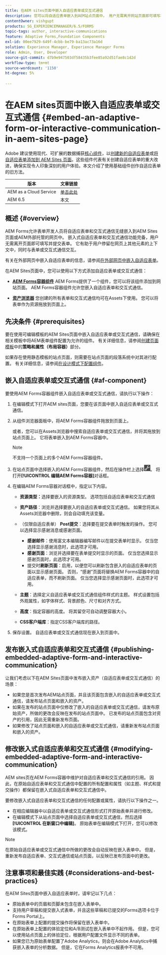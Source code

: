 ```yaml
---
title: 在AEM sites页面中嵌入自适应表单或交互式通信
description: 您可以将自适应表单嵌入到AEM站点页面中。 用户无需离开网站页面即可填写和提交表单。
contentOwner: vishgupt
products: SG_EXPERIENCEMANAGER/6.5/FORMS
topic-tags: author, interactive-communications
feature: Adaptive Forms,Foundation Components
exl-id: 00ee7929-649f-4cbb-be79-ba13ac73a16d
solution: Experience Manager, Experience Manager Forms
role: Admin, User, Developer
source-git-commit: d7b9e947503df58435b3fee85a92d51fae8c1d2d
workflow-type: tm+mt
source-wordcount: '1150'
ht-degree: 5%

---
```


# 在AEM sites页面中嵌入自适应表单或交互式通信 {#embed-an-adaptive-form-or-interactive-communication-in-aem-sites-page}

<span class="preview">Adobe 建议使用现代、可扩展的数据捕获[核心组件](https://experienceleague.adobe.com/docs/experience-manager-core-components/using/adaptive-forms/introduction.html)，以[创建新的自适应表单](/help/forms/using/create-an-adaptive-form-core-components.md)或[将自适应表单添加到 AEM Sites 页面](/help/forms/using/create-or-add-an-adaptive-form-to-aem-sites-page.md)。这些组件代表有关创建自适应表单的重大改进，确保实现令人印象深刻的用户体验。本文介绍了使用基础组件创作自适应表单的旧方法。</span>

| 版本 | 文章链接 |
| -------- | ---------------------------- |
| AEM as a Cloud Service | [单击此处](https://experienceleague.adobe.com/docs/experience-manager-cloud-service/content/forms/integrate/services/embed-adaptive-form-aem-sites.html) |
| AEM 6.5 | 本文 |


## 概述 {#overview}

AEM Forms允许表单开发人员将自适应表单和交互式通信无缝嵌入到AEM Sites页面或AEM外部托管的网页中。 嵌入式自适应表单和交互式通信功能完备，用户无需离开页面即可填写并提交表单。 它有助于用户停留在网页上其他元素的上下文中，同时与表单或交互式通信交互。

有关在外部网页中嵌入自适应表单的信息，请参阅[在外部网页中嵌入自适应表单](/help/forms/using/embed-adaptive-form-external-web-page.md)。

在AEM Sites页面中，您可以使用以下方式添加自适应表单或交互式通信：

* **[AEM Forms容器组件](/help/forms/using/embed-adaptive-form-aem-sites.md#af-component)**
AEM Forms提供了一个组件，您可以将该组件添加到网站页面。 AEM Forms容器组件允许您嵌入自适应表单和交互式通信。

* **[资产浏览器](/help/forms/using/embed-adaptive-form-aem-sites.md#asset-browser)**
您创建的所有表单和交互式通信均可在Assets下使用。 您可以将表单作为资源拖放到页面上。

## 先决条件 {#prerequisites}

要在使用可编辑模板的AEM Sites页面中嵌入自适应表单或交互式通信，请确保在相关模板中将AEM表单组件配置为允许的组件。 有关详细信息，请参阅[创建页面模板](/help/sites-authoring/templates.md)中的&#x200B;**策略和属性（布局容器）**&#x200B;部分。

如果存在使用静态模板的站点页面，则需要在站点页面的段落系统中对其进行配置。 有关详细信息，请参阅[在设计模式下配置组件](/help/sites-authoring/default-components-designmode.md)。

## 嵌入自适应表单或交互式通信 {#af-component}

要使用AEM Forms容器组件嵌入自适应表单或交互式通信，请执行以下操作：

1. 在编辑模式下打开AEM sites页面，您要在该页面中嵌入自适应表单或交互式通信。
1. 从组件浏览器面板中，将AEM Forms容器组件拖放到页面上。

   或者，您可以在Assets浏览器中搜索自适应表单或交互式通信，并将其拖放到站点页面上。 它将表单嵌入到AEM Forms容器中。

   >[!NOTE]
   >
   >不支持一个页面上的多个AEM Forms容器组件。

1. 在站点页面中选择嵌入的AEM Forms容器组件，然后在操作栏上选择![settings_icon](assets/settings_icon.png)。 将打开&#x200B;**[!UICONTROL 编辑AEM Forms容器]**&#x200B;对话框。
1. 在编辑AEM Forms容器对话框中，指定以下内容。

   * **资源类型：**&#x200B;选择要嵌入的资源类型。 选项包括自适应表单和交互式通信
   * **资产路径**：浏览并选择要嵌入的自适应表单或交互式通信。 如果您将其从Assets浏览器中删除，则会自动填充该变量。
   * （仅限自适应表单） **Post提交**：选择要在提交表单时触发的操作。 您可以选择显示感谢消息或感谢页面。

      * **感谢邮件**：使用富文本编辑器编写邮件以在提交表单时显示。 仅当您选择显示感谢消息时，此选项才可用。
      * **感谢页面**：浏览并选择要在表单提交时显示的页面。 仅当您选择显示感谢页面时，此选项才可用。
      * 提交时&#x200B;**刷新页面**：启用，以便您可以刷新包含嵌入的自适应表单的页面以显示感谢页面。 否则，“感谢”页面将替换AEM Forms容器中的自适应表单，而不刷新页面。 仅当您选择显示感谢页面时，此选项才可用。

   * **主题**：选择定义自适应表单或交互式通信组件样式的主题。 样式设置包括外观属性，如字体样式、背景颜色、尺寸和对齐方式。
   * **高度**：指定容器的高度。 将其留空可自动调整容器大小。
   * **CSS客户端库**：指定CSS客户端库的路径。

1. 保存设置。 自适应表单或交互式通信现在嵌入到页面中。

## 发布嵌入式自适应表单和交互式通信 {#publishing-embedded-adaptive-form-and-interactive-communication}

让我们考虑以下在AEM Sites页面中发布嵌入资产（自适应表单或交互式通信）的场景：

* 如果您是首次发布AEM站点页面，并且该页面包含嵌入的自适应表单或交互式通信，请发布站点页面和嵌入的资产。
* 如果在发布的站点页面中仅修改了嵌入的自适应表单或交互式通信，请发布原始资产，所做的更改会反映在发布的站点页面中。 已发布的站点页面包含对资产的引用，因此无需重新发布页面。
* 如果修改了站点页面和嵌入的自适应表单或交互式通信，请重新发布站点页面和嵌入的资产。

## 修改嵌入式自适应表单和交互式通信 {#modifying-embedded-adaptive-form-and-interactive-communication}

AEM sites页在AEM Forms容器中维护对自适应表单和交互式通信的引用。 因此，在原始自适应表单和交互式通信中配置的所有配置和属性（如主题、样式和提交操作）都保留在嵌入式自适应表单和交互式通信中。

要修改嵌入式自适应表单和交互式通信的任何配置或属性，请执行以下操作之一。

* 在相应编辑器中以自适应表单或交互式通信形式打开原始表单并进行修改。
* 在编辑模式下从站点页面中选择自适应表单或交互式通信，然后选择&#x200B;**[!UICONTROL 在新窗口中编辑]**。 原始表单在编辑模式下打开，您可以修改该模式。

>[!NOTE]
>
>在原始自适应表单或交互式通信中所做的更改会自动反映在嵌入表单中。 但是，重新发布自适应表单、交互式通信或站点页面，以反映已发布页面中的更改。

## 注意事项和最佳实践 {#considerations-and-best-practices}

在AEM Sites页面中嵌入自适应表单时，请牢记以下几点：

* 原始表单中的页眉和页脚未包含在嵌入表单中。
* 支持用户草稿和提交嵌入式表单，并且这些草稿和已提交的Forms选项卡位于Forms Portal上。
* 在原始表单上配置的提交操作将保留在嵌入表单中。
* 在原始表单上配置的体验定位和A/B测试在嵌入表单中不起作用。 但是，您可以使用站点页面上的体验定位，根据用户配置文件显示不同的表单。
* 如果您已为原始表单配置了Adobe Analytics，则会在Adobe Analytics中捕获嵌入表单的分析数据。 但是，它在Forms Analytics报表中不可用。
